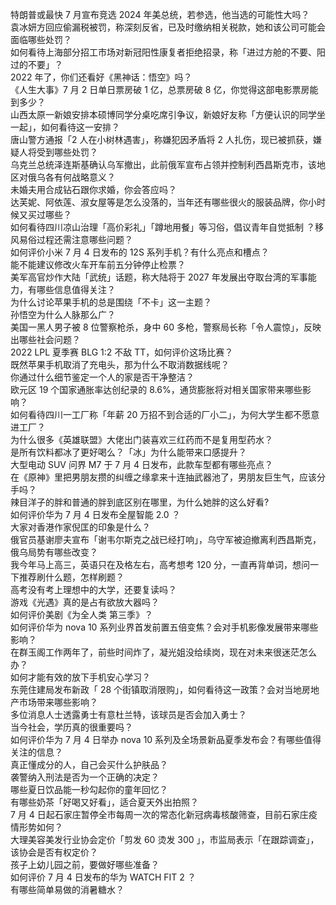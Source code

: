 特朗普或最快 7 月宣布竞选 2024 年美总统，若参选，他当选的可能性大吗？  
袁冰妍方回应偷漏税被罚，称深刻反省，已及时缴纳相关税款，她和该公司可能会面临哪些处罚？  
如何看待上海部分招工市场对新冠阳性康复者拒绝招录，称「进过方舱的不要、阳过的不要」？  
2022 年了，你们还看好《黑神话：悟空》吗？  
《人生大事》7 月 2 日单日票房破 1 亿，总票房破 8 亿，你觉得这部电影票房能到多少？  
山西太原一新娘安排本硕博同学分桌吃席引争议，新娘好友称「方便认识的同学坐一起」，如何看待这一安排？  
唐山警方通报「2 人在小树林遇害」，称嫌犯因矛盾将 2 人扎伤，现已被抓获，嫌疑人将受到哪些处罚？  
乌克兰总统泽连斯基确认乌军撤出，此前俄军宣布占领并控制利西昌斯克市，该地区对俄乌各有何战略意义？  
未婚夫用合成钻石跟你求婚，你会答应吗？  
达芙妮、阿依莲、淑女屋等是怎么没落的，当年还有哪些很火的服装品牌，你小时候又买过哪些？  
如何看待四川凉山治理「高价彩礼」「蹲地用餐」等习俗，倡议青年自觉抵制 ？移风易俗过程还需注意哪些问题？  
如何评价小米 7 月 4 日发布的 12S 系列手机？有什么亮点和槽点？  
能不能建议修改火车开车前五分钟停止检票？  
美军高官炒作大陆「武统」话题，称大陆将于 2027 年发展出夺取台湾的军事能力，有哪些信息值得关注？  
为什么讨论苹果手机的总是围绕「不卡」这一主题？  
孙悟空为什么人脉那么广？  
美国一黑人男子被 8 位警察枪杀，身中 60 多枪，警察局长称「令人震惊」，反映出哪些社会问题？  
2022 LPL 夏季赛 BLG 1:2 不敌 TT，如何评价这场比赛？  
既然苹果手机取消了充电头，那为什么不取消数据线呢？  
你通过什么细节鉴定一个人的家是否干净整洁？  
欧元区 19 个国家通胀率达创纪录的 8.6%，通货膨胀将对相关国家带来哪些影响？  
如何看待四川一工厂称「年薪 20 万招不到合适的厂小二」，为何大学生都不愿意进工厂？  
为什么很多《英雄联盟》大佬出门装喜欢三红药而不是复用型药水？  
是所有饮料都冰了更好喝么？「冰」为什么能带来口感提升？  
大型电动 SUV 问界 M7 于 7 月 4 日发布，此款车型都有哪些亮点？  
在《原神》里把男朋友攒的纠缠之缘拿来十连抽武器池了，男朋友巨生气，应该分手吗？  
辣目洋子的胖和普通的胖到底区别在哪里，为什么她胖的这么好看?  
如何评价华为 7 月 4 日发布全屋智能 2.0 ？  
大家对香港作家倪匡的印象是什么？  
俄官员基谢廖夫宣布「谢韦尔斯克之战已经打响」，乌守军被迫撤离利西昌斯克，俄乌局势有哪些改变？  
我今年马上高三，英语只在及格左右，高考想考 120 分，一直再背单词，想问一下推荐刷什么题，怎样刷题？  
高考没有考上理想中的大学，还要复读吗？  
游戏《光遇》真的是占有欲放大器吗？  
如何评价美剧《为全人类 第三季》？  
如何评价华为 nova 10 系列业界首发前置五倍变焦？会对手机影像发展带来哪些影响？  
在群玉阁工作两年了，前些时间炸了，凝光姐没给续岗，现在对未来很迷茫怎么办？  
如何才能有效的放下手机安心学习？  
东莞住建局发布新政「 28 个街镇取消限购」，如何看待这一政策？会对当地房地产市场带来哪些影响？  
多位消息人士透露勇士有意杜兰特，该球员是否会加入勇士？  
当今社会，学历真的很重要吗？  
如何评价华为 7 月 4 日举办 nova 10 系列及全场景新品夏季发布会？有哪些值得关注的信息？  
真正懂成分的人，自己会买什么护肤品？  
袭警纳入刑法是否为一个正确的决定？  
哪些夏日饮品能一秒勾起你的童年回忆？  
有哪些奶茶「好喝又好看」，适合夏天外出拍照？  
7 月 4 日起石家庄暂停全市每周一次的常态化新冠病毒核酸筛查，目前石家庄疫情形势如何？  
大理美容美发行业协会定价「剪发 60 烫发 300 」，市监局表示「在跟踪调查」，该协会是否有权定价？  
孩子上幼儿园之前，要做好哪些准备？  
如何评价 7 月 4 日发布的华为 WATCH FIT 2 ？  
有哪些简单易做的消暑糖水？  
